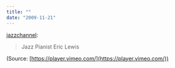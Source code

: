 ```yaml
---
title: ""
date: "2009-11-21"
---
```


[jazzchannel](http://jazzchannel.tumblr.com/post/250890090/jazz-pianist-eric-lewis-on-vimeo-via-vimeo):

> Jazz Pianist Eric Lewis

(Source: [https://player.vimeo.com/](https://player.vimeo.com/))
